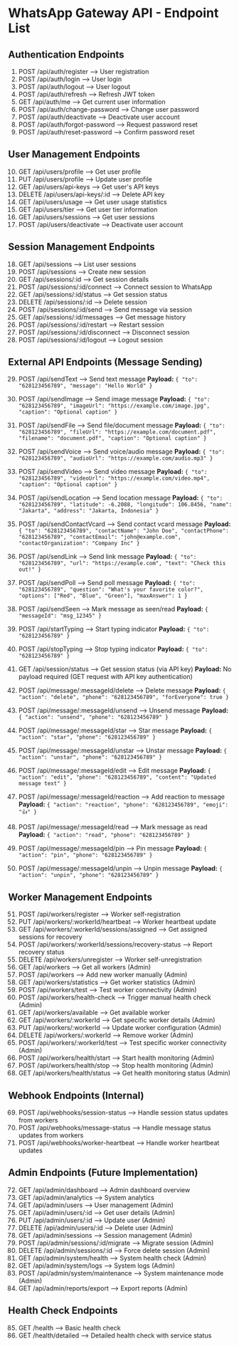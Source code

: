 # WhatsApp Gateway API - Endpoint List

## Authentication Endpoints

1. POST /api/auth/register --> User registration
2. POST /api/auth/login --> User login
3. POST /api/auth/logout --> User logout
4. POST /api/auth/refresh --> Refresh JWT token
5. GET /api/auth/me --> Get current user information
6. POST /api/auth/change-password --> Change user password
7. POST /api/auth/deactivate --> Deactivate user account
8. POST /api/auth/forgot-password --> Request password reset
9. POST /api/auth/reset-password --> Confirm password reset

## User Management Endpoints

10. GET /api/users/profile --> Get user profile
11. PUT /api/users/profile --> Update user profile
12. GET /api/users/api-keys --> Get user's API keys
13. DELETE /api/users/api-keys/:id --> Delete API key
14. GET /api/users/usage --> Get user usage statistics
15. GET /api/users/tier --> Get user tier information
16. GET /api/users/sessions --> Get user sessions
17. POST /api/users/deactivate --> Deactivate user account

## Session Management Endpoints

18. GET /api/sessions --> List user sessions
19. POST /api/sessions --> Create new session
20. GET /api/sessions/:id --> Get session details
21. POST /api/sessions/:id/connect --> Connect session to WhatsApp
22. GET /api/sessions/:id/status --> Get session status
23. DELETE /api/sessions/:id --> Delete session
24. POST /api/sessions/:id/send --> Send message via session
25. GET /api/sessions/:id/messages --> Get message history
26. POST /api/sessions/:id/restart --> Restart session
27. POST /api/sessions/:id/disconnect --> Disconnect session
28. POST /api/sessions/:id/logout --> Logout session

## External API Endpoints (Message Sending)

29. POST /api/sendText --> Send text message
    **Payload:** `{ "to": "628123456789", "message": "Hello World" }`

30. POST /api/sendImage --> Send image message
    **Payload:** `{ "to": "628123456789", "imageUrl": "https://example.com/image.jpg", "caption": "Optional caption" }`

31. POST /api/sendFile --> Send file/document message
    **Payload:** `{ "to": "628123456789", "fileUrl": "https://example.com/document.pdf", "filename": "document.pdf", "caption": "Optional caption" }`

32. POST /api/sendVoice --> Send voice/audio message
    **Payload:** `{ "to": "628123456789", "audioUrl": "https://example.com/audio.mp3" }`

33. POST /api/sendVideo --> Send video message
    **Payload:** `{ "to": "628123456789", "videoUrl": "https://example.com/video.mp4", "caption": "Optional caption" }`

34. POST /api/sendLocation --> Send location message
    **Payload:** `{ "to": "628123456789", "latitude": -6.2088, "longitude": 106.8456, "name": "Jakarta", "address": "Jakarta, Indonesia" }`

35. POST /api/sendContactVcard --> Send contact vcard message
    **Payload:** `{ "to": "628123456789", "contactName": "John Doe", "contactPhone": "628123456789", "contactEmail": "john@example.com", "contactOrganization": "Company Inc" }`

36. POST /api/sendLink --> Send link message
    **Payload:** `{ "to": "628123456789", "url": "https://example.com", "text": "Check this out!" }`

37. POST /api/sendPoll --> Send poll message
    **Payload:** `{ "to": "628123456789", "question": "What's your favorite color?", "options": ["Red", "Blue", "Green"], "maxAnswer": 1 }`

38. POST /api/sendSeen --> Mark message as seen/read
    **Payload:** `{ "messageId": "msg_12345" }`

39. POST /api/startTyping --> Start typing indicator
    **Payload:** `{ "to": "628123456789" }`

40. POST /api/stopTyping --> Stop typing indicator
    **Payload:** `{ "to": "628123456789" }`

41. GET /api/session/status --> Get session status (via API key)
    **Payload:** No payload required (GET request with API key authentication)

42. POST /api/message/:messageId/delete --> Delete message
    **Payload:** `{ "action": "delete", "phone": "628123456789", "forEveryone": true }`

43. POST /api/message/:messageId/unsend --> Unsend message
    **Payload:** `{ "action": "unsend", "phone": "628123456789" }`

44. POST /api/message/:messageId/star --> Star message
    **Payload:** `{ "action": "star", "phone": "628123456789" }`

45. POST /api/message/:messageId/unstar --> Unstar message
    **Payload:** `{ "action": "unstar", "phone": "628123456789" }`

46. POST /api/message/:messageId/edit --> Edit message
    **Payload:** `{ "action": "edit", "phone": "628123456789", "content": "Updated message text" }`

47. POST /api/message/:messageId/reaction --> Add reaction to message
    **Payload:** `{ "action": "reaction", "phone": "628123456789", "emoji": "👍" }`

48. POST /api/message/:messageId/read --> Mark message as read
    **Payload:** `{ "action": "read", "phone": "628123456789" }`

49. POST /api/message/:messageId/pin --> Pin message
    **Payload:** `{ "action": "pin", "phone": "628123456789" }`

50. POST /api/message/:messageId/unpin --> Unpin message
    **Payload:** `{ "action": "unpin", "phone": "628123456789" }`

## Worker Management Endpoints

51. POST /api/workers/register --> Worker self-registration
52. PUT /api/workers/:workerId/heartbeat --> Worker heartbeat update
53. GET /api/workers/:workerId/sessions/assigned --> Get assigned sessions for recovery
54. POST /api/workers/:workerId/sessions/recovery-status --> Report recovery status
55. DELETE /api/workers/unregister --> Worker self-unregistration
56. GET /api/workers --> Get all workers (Admin)
57. POST /api/workers --> Add new worker manually (Admin)
58. GET /api/workers/statistics --> Get worker statistics (Admin)
59. POST /api/workers/test --> Test worker connectivity (Admin)
60. POST /api/workers/health-check --> Trigger manual health check (Admin)
61. GET /api/workers/available --> Get available worker
62. GET /api/workers/:workerId --> Get specific worker details (Admin)
63. PUT /api/workers/:workerId --> Update worker configuration (Admin)
64. DELETE /api/workers/:workerId --> Remove worker (Admin)
65. POST /api/workers/:workerId/test --> Test specific worker connectivity (Admin)
66. POST /api/workers/health/start --> Start health monitoring (Admin)
67. POST /api/workers/health/stop --> Stop health monitoring (Admin)
68. GET /api/workers/health/status --> Get health monitoring status (Admin)

## Webhook Endpoints (Internal)

69. POST /api/webhooks/session-status --> Handle session status updates from workers
70. POST /api/webhooks/message-status --> Handle message status updates from workers
71. POST /api/webhooks/worker-heartbeat --> Handle worker heartbeat updates

## Admin Endpoints (Future Implementation)

72. GET /api/admin/dashboard --> Admin dashboard overview
73. GET /api/admin/analytics --> System analytics
74. GET /api/admin/users --> User management (Admin)
75. GET /api/admin/users/:id --> Get user details (Admin)
76. PUT /api/admin/users/:id --> Update user (Admin)
77. DELETE /api/admin/users/:id --> Delete user (Admin)
78. GET /api/admin/sessions --> Session management (Admin)
79. POST /api/admin/sessions/:id/migrate --> Migrate session (Admin)
80. DELETE /api/admin/sessions/:id --> Force delete session (Admin)
81. GET /api/admin/system/health --> System health check (Admin)
82. GET /api/admin/system/logs --> System logs (Admin)
83. POST /api/admin/system/maintenance --> System maintenance mode (Admin)
84. GET /api/admin/reports/export --> Export reports (Admin)

## Health Check Endpoints

85. GET /health --> Basic health check
86. GET /health/detailed --> Detailed health check with service status
